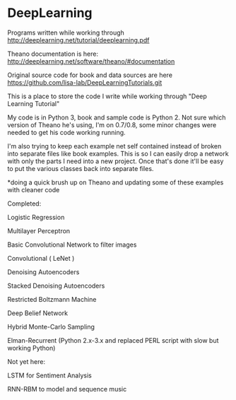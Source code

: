 # DeepLearning
Programs written while working through http://deeplearning.net/tutorial/deeplearning.pdf

Theano documentation is here: http://deeplearning.net/software/theano/#documentation

Original source code for book and data sources are here https://github.com/lisa-lab/DeepLearningTutorials.git


This is a place to store the code I write while working through "Deep Learning Tutorial"

My code is in Python 3, book and sample code is Python 2. Not sure which version of Theano he's using, I'm on 0.7/0.8, some minor changes were needed to get his code working running.

I'm also trying to keep each example net self contained instead of broken into separate files like book examples. This is so I can easily drop a network with only the parts I need into a new project. Once that's done it'll be easy to put the various classes back into separate files.

*doing a quick brush up on Theano and updating some of these examples with cleaner code

Completed:

Logistic Regression

Multilayer Perceptron

Basic Convolutional Network to filter images

Convolutional ( LeNet )

Denoising Autoencoders

Stacked Denoising Autoencoders

Restricted Boltzmann Machine

Deep Belief Network

Hybrid Monte-Carlo Sampling

Elman-Recurrent (Python 2.x-3.x and replaced PERL script with slow but working Python)


Not yet here:

LSTM for Sentiment Analysis

RNN-RBM to model and sequence music

